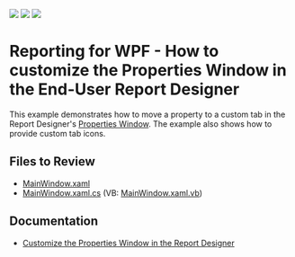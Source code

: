 <!-- default badges list -->
![](https://img.shields.io/endpoint?url=https://codecentral.devexpress.com/api/v1/VersionRange/187624271/22.2.2%2B)
[![](https://img.shields.io/badge/Open_in_DevExpress_Support_Center-FF7200?style=flat-square&logo=DevExpress&logoColor=white)](https://supportcenter.devexpress.com/ticket/details/T828702)
[![](https://img.shields.io/badge/📖_How_to_use_DevExpress_Examples-e9f6fc?style=flat-square)](https://docs.devexpress.com/GeneralInformation/403183)
<!-- default badges end -->
# Reporting for WPF - How to customize the Properties Window in the End-User Report Designer

This example demonstrates how to move a property to a custom tab in the Report Designer's [Properties Window](https://docs.devexpress.com/XtraReports/114799). The example also shows how to provide custom tab icons. 

## Files to Review

* [MainWindow.xaml](CS/MainWindow.xaml)
* [MainWindow.xaml.cs](CS/MainWindow.xaml.cs) (VB: [MainWindow.xaml.vb](VB/MainWindow.xaml.vb))

## Documentation 

* [Customize the Properties Window in the Report Designer](https://docs.devexpress.com/XtraReports/400942)

